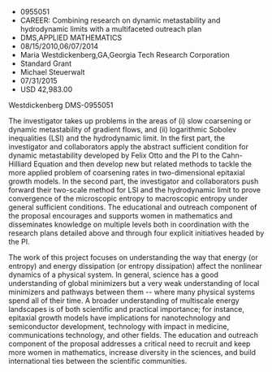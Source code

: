 
* 0955051
* CAREER: Combining research on dynamic metastability and hydrodynamic limits with a multifaceted outreach plan
* DMS,APPLIED MATHEMATICS
* 08/15/2010,06/07/2014
* Maria Westdickenberg,GA,Georgia Tech Research Corporation
* Standard Grant
* Michael Steuerwalt
* 07/31/2015
* USD 42,983.00

Westdickenberg DMS-0955051

The investigator takes up problems in the areas of (i) slow coarsening or
dynamic metastability of gradient flows, and (ii) logarithmic Sobolev
inequalities (LSI) and the hydrodynamic limit. In the first part, the
investigator and collaborators apply the abstract sufficient condition for
dynamic metastability developed by Felix Otto and the PI to the Cahn-Hilliard
Equation and then develop new but related methods to tackle the more applied
problem of coarsening rates in two-dimensional epitaxial growth models. In the
second part, the investigator and collaborators push forward their two-scale
method for LSI and the hydrodynamic limit to prove convergence of the
microscopic entropy to macroscopic entropy under general sufficient conditions.
The educational and outreach component of the proposal encourages and supports
women in mathematics and disseminates knowledge on multiple levels both in
coordination with the research plans detailed above and through four explicit
initiatives headed by the PI.

The work of this project focuses on understanding the way that energy (or
entropy) and energy dissipation (or entropy dissipation) affect the nonlinear
dynamics of a physical system. In general, science has a good understanding of
global minimizers but a very weak understanding of local minimizers and pathways
between them -- where many physical systems spend all of their time. A broader
understanding of multiscale energy landscapes is of both scientific and
practical importance; for instance, epitaxial growth models have implications
for nanotechnology and semiconductor development, technology with impact in
medicine, communications technology, and other fields. The education and
outreach component of the proposal addresses a critical need to recruit and keep
more women in mathematics, increase diversity in the sciences, and build
international ties between the scientific communities.
